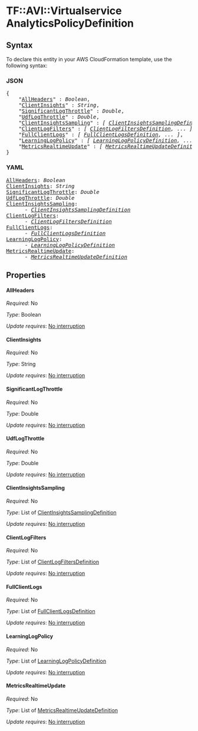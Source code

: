 # TF::AVI::Virtualservice AnalyticsPolicyDefinition

## Syntax

To declare this entity in your AWS CloudFormation template, use the following syntax:

### JSON

<pre>
{
    "<a href="#allheaders" title="AllHeaders">AllHeaders</a>" : <i>Boolean</i>,
    "<a href="#clientinsights" title="ClientInsights">ClientInsights</a>" : <i>String</i>,
    "<a href="#significantlogthrottle" title="SignificantLogThrottle">SignificantLogThrottle</a>" : <i>Double</i>,
    "<a href="#udflogthrottle" title="UdfLogThrottle">UdfLogThrottle</a>" : <i>Double</i>,
    "<a href="#clientinsightssampling" title="ClientInsightsSampling">ClientInsightsSampling</a>" : <i>[ <a href="clientinsightssamplingdefinition.md">ClientInsightsSamplingDefinition</a>, ... ]</i>,
    "<a href="#clientlogfilters" title="ClientLogFilters">ClientLogFilters</a>" : <i>[ <a href="clientlogfiltersdefinition.md">ClientLogFiltersDefinition</a>, ... ]</i>,
    "<a href="#fullclientlogs" title="FullClientLogs">FullClientLogs</a>" : <i>[ <a href="fullclientlogsdefinition.md">FullClientLogsDefinition</a>, ... ]</i>,
    "<a href="#learninglogpolicy" title="LearningLogPolicy">LearningLogPolicy</a>" : <i>[ <a href="learninglogpolicydefinition.md">LearningLogPolicyDefinition</a>, ... ]</i>,
    "<a href="#metricsrealtimeupdate" title="MetricsRealtimeUpdate">MetricsRealtimeUpdate</a>" : <i>[ <a href="metricsrealtimeupdatedefinition.md">MetricsRealtimeUpdateDefinition</a>, ... ]</i>
}
</pre>

### YAML

<pre>
<a href="#allheaders" title="AllHeaders">AllHeaders</a>: <i>Boolean</i>
<a href="#clientinsights" title="ClientInsights">ClientInsights</a>: <i>String</i>
<a href="#significantlogthrottle" title="SignificantLogThrottle">SignificantLogThrottle</a>: <i>Double</i>
<a href="#udflogthrottle" title="UdfLogThrottle">UdfLogThrottle</a>: <i>Double</i>
<a href="#clientinsightssampling" title="ClientInsightsSampling">ClientInsightsSampling</a>: <i>
      - <a href="clientinsightssamplingdefinition.md">ClientInsightsSamplingDefinition</a></i>
<a href="#clientlogfilters" title="ClientLogFilters">ClientLogFilters</a>: <i>
      - <a href="clientlogfiltersdefinition.md">ClientLogFiltersDefinition</a></i>
<a href="#fullclientlogs" title="FullClientLogs">FullClientLogs</a>: <i>
      - <a href="fullclientlogsdefinition.md">FullClientLogsDefinition</a></i>
<a href="#learninglogpolicy" title="LearningLogPolicy">LearningLogPolicy</a>: <i>
      - <a href="learninglogpolicydefinition.md">LearningLogPolicyDefinition</a></i>
<a href="#metricsrealtimeupdate" title="MetricsRealtimeUpdate">MetricsRealtimeUpdate</a>: <i>
      - <a href="metricsrealtimeupdatedefinition.md">MetricsRealtimeUpdateDefinition</a></i>
</pre>

## Properties

#### AllHeaders

_Required_: No

_Type_: Boolean

_Update requires_: [No interruption](https://docs.aws.amazon.com/AWSCloudFormation/latest/UserGuide/using-cfn-updating-stacks-update-behaviors.html#update-no-interrupt)

#### ClientInsights

_Required_: No

_Type_: String

_Update requires_: [No interruption](https://docs.aws.amazon.com/AWSCloudFormation/latest/UserGuide/using-cfn-updating-stacks-update-behaviors.html#update-no-interrupt)

#### SignificantLogThrottle

_Required_: No

_Type_: Double

_Update requires_: [No interruption](https://docs.aws.amazon.com/AWSCloudFormation/latest/UserGuide/using-cfn-updating-stacks-update-behaviors.html#update-no-interrupt)

#### UdfLogThrottle

_Required_: No

_Type_: Double

_Update requires_: [No interruption](https://docs.aws.amazon.com/AWSCloudFormation/latest/UserGuide/using-cfn-updating-stacks-update-behaviors.html#update-no-interrupt)

#### ClientInsightsSampling

_Required_: No

_Type_: List of <a href="clientinsightssamplingdefinition.md">ClientInsightsSamplingDefinition</a>

_Update requires_: [No interruption](https://docs.aws.amazon.com/AWSCloudFormation/latest/UserGuide/using-cfn-updating-stacks-update-behaviors.html#update-no-interrupt)

#### ClientLogFilters

_Required_: No

_Type_: List of <a href="clientlogfiltersdefinition.md">ClientLogFiltersDefinition</a>

_Update requires_: [No interruption](https://docs.aws.amazon.com/AWSCloudFormation/latest/UserGuide/using-cfn-updating-stacks-update-behaviors.html#update-no-interrupt)

#### FullClientLogs

_Required_: No

_Type_: List of <a href="fullclientlogsdefinition.md">FullClientLogsDefinition</a>

_Update requires_: [No interruption](https://docs.aws.amazon.com/AWSCloudFormation/latest/UserGuide/using-cfn-updating-stacks-update-behaviors.html#update-no-interrupt)

#### LearningLogPolicy

_Required_: No

_Type_: List of <a href="learninglogpolicydefinition.md">LearningLogPolicyDefinition</a>

_Update requires_: [No interruption](https://docs.aws.amazon.com/AWSCloudFormation/latest/UserGuide/using-cfn-updating-stacks-update-behaviors.html#update-no-interrupt)

#### MetricsRealtimeUpdate

_Required_: No

_Type_: List of <a href="metricsrealtimeupdatedefinition.md">MetricsRealtimeUpdateDefinition</a>

_Update requires_: [No interruption](https://docs.aws.amazon.com/AWSCloudFormation/latest/UserGuide/using-cfn-updating-stacks-update-behaviors.html#update-no-interrupt)

